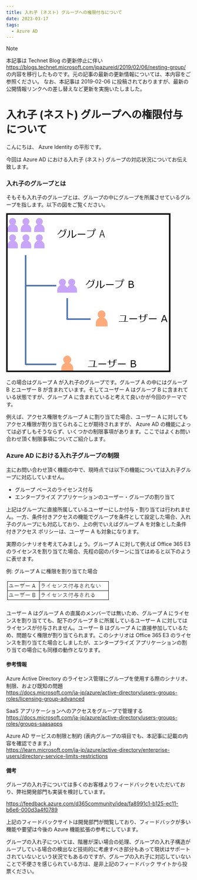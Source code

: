 ```yaml
---
title: 入れ子 (ネスト) グループへの権限付与について
date: 2023-03-17
tags:
  - Azure AD
---
```


> [!NOTE]
> 本記事は Technet Blog の更新停止に伴い https://blogs.technet.microsoft.com/jpazureid/2019/02/06/nesting-group/ の内容を移行したものです。元の記事の最新の更新情報については、本内容をご参照ください。
> なお、本記事は 2019-02-06 に投稿されておりますが、最新の公開情報リンクへの差し替えなど更新を実施いたしました。

# 入れ子 (ネスト) グループへの権限付与について

こんにちは、 Azure Identity の平形です。

今回は Azure AD における入れ子 (ネスト) グループの対応状況についてお伝え致します。

### 入れ子のグループとは

そもそも入れ子のグループとは、グループの中にグループを所属させているグループを指します。以下の図をご覧ください。

![](./nesting-group/333.jpg)

この場合はグループ A が入れ子のグループです。グループ A の中にはグループ B とユーザー B が含まれています。そしてユーザー A はグループ B に含まれている状態ですが、グループ A に含まれていると考えて良いかが今回のテーマです。

例えば、アクセス権限をグループ A に割り当てた場合、ユーザー A に対してもアクセス権限が割り当てられることが期待されますが、 Azure AD の機能によっては必ずしもそうならず、いくつかの制限事項があります。ここではよくお問い合わせ頂く制限事項についてご紹介します。

### Azure AD における入れ子グループの制限

主にお問い合わせ頂く機能の中で、現時点では以下の機能については入れ子グループに対応していません。

- グループ ベースのライセンス付与
- エンタープライズ アプリケーションのユーザー・グループの割り当て

上記はグループに直接所属しているユーザーにしか付与・割り当ては行われません。一方、条件付きアクセスの機能でグループを条件として設定した場合、入れ子のグループにも対応しており、上の例でいえばグループ A を対象とした条件付きアクセス ポリシーは、ユーザー A も対象になります。

実際のシナリオを考えてみましょう。グループ A に対して例えば Office 365 E3 のライセンスを割り当てた場合、先程の図のパターンに当てはめると以下のように表せます。

例: グループ A に権限を割り当てた場合

![](./nesting-group/ssssss.jpg)

ユーザー A はグループ A の直属のメンバーでは無いため、グループ A にライセンスを割り当てても、配下のグループ B に所属しているユーザー A に対してはライセンスが付与されません。ユーザー B はグループ A に直接参加しているため、問題なく権限が割り当てられます。このシナリオは Office 365 E3 のライセンスを割り当てた場合としましたが、エンタープライズ アプリケーションの割り当ての場合にも同様の動作となります。

#### 参考情報

Azure Active Directory のライセンス管理にグループを使用する際のシナリオ、制限、および既知の問題  
https://docs.microsoft.com/ja-jp/azure/active-directory/users-groups-roles/licensing-group-advanced

SaaS アプリケーションへのアクセスをグループで管理する  
https://docs.microsoft.com/ja-jp/azure/active-directory/users-groups-roles/groups-saasapps

Azure AD サービスの制限と制約 (表内グループの項目でも、本記事に記載の内容を確認できます。)  
https://learn.microsoft.com/ja-jp/azure/active-directory/enterprise-users/directory-service-limits-restrictions

#### 備考

グループの入れ子については多くのお客様よりフィードバックをいただいており、弊社開発部門も実装を検討しています。

https://feedback.azure.com/d365community/idea/fa8991c1-b125-ec11-b6e6-000d3a4f0789

上記のフィードバックサイトは開発部門が閲覧しており、フィードバックが多い機能や要望は今後の Azure 機能拡張の参考にしています。

グループの入れ子については、階層が深い場合の処理、グループの入れ子構造がループしている場合の検出など技術的に考慮すべき部分もあって現状はサポートされていないという状況でもあるのですが、グループの入れ子に対応していないことで不便さを感じられている方は、是非上記のフィードバック サイトから投票ください。
